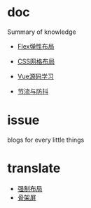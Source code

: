 # doc
Summary of knowledge

- [Flex弹性布局](https://github.com/cloudtian/blogs/blob/master/flex/index.md)

- [CSS网格布局](https://github.com/cloudtian/blogs/blob/master/css-grid-layout/index.md)

- [Vue源码学习](https://github.com/cloudtian/blogs/blob/master/vue/index.md)

- [节流与防抖](https://github.com/cloudtian/blogs/blob/master/throttle-debounce/index.md)

# issue
blogs for every little things

# translate

- [强制布局](https://github.com/cloudtian/blogs/blob/master/translate/force-layout.md)
- [骨架屏](https://github.com/cloudtian/blogs/blob/master/translate/skeleton-screens.md)